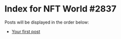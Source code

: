 # Index for NFT World #2837
Posts will be displayed in the order below:

- [Your first post](./001-first.md)

